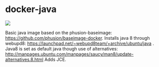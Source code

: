 docker-java
===========

[![](https://images.microbadger.com/badges/image/davidkarlsen/docker-java.svg)](https://microbadger.com/images/davidkarlsen/docker-java "Get your own image badge on microbadger.com")

Basic java image based on the phusion-baseimage: https://github.com/phusion/baseimage-docker.
Installs java 8 through webupd8: https://launchpad.net/~webupd8team/+archive/ubuntu/java .
Java8 is set as default java though use of alternatives: http://manpages.ubuntu.com/manpages/saucy/man8/update-alternatives.8.html
Adds JCE.
